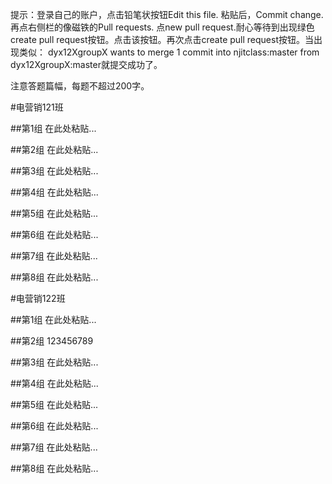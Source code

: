 提示：登录自己的账户，点击铅笔状按钮Edit this file. 粘贴后，Commit change. 再点右侧栏的像磁铁的Pull requests. 点new pull request.耐心等待到出现绿色create pull request按钮。点击该按钮。再次点击create pull request按钮。当出现类似：
dyx12XgroupX  wants to merge 1 commit into njitclass:master from dyx12XgroupX:master就提交成功了。

注意答题篇幅，每题不超过200字。

#电营销121班

##第1组
在此处粘贴...

##第2组
在此处粘贴...

##第3组
在此处粘贴...

##第4组
在此处粘贴...

##第5组
在此处粘贴...

##第6组
在此处粘贴...

##第7组
在此处粘贴...

##第8组
在此处粘贴...

#电营销122班

##第1组
在此处粘贴...

##第2组
123456789

##第3组
在此处粘贴...

##第4组
在此处粘贴...

##第5组
在此处粘贴...

##第6组
在此处粘贴...

##第7组
在此处粘贴...

##第8组
在此处粘贴...
